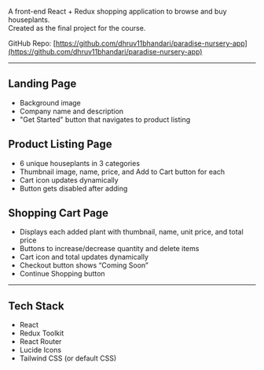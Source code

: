 A front-end React + Redux shopping application to browse and buy houseplants.  
Created as the final project for the course.

GitHub Repo: [https://github.com/dhruv11bhandari/paradise-nursery-app](https://github.com/dhruv11bhandari/paradise-nursery-app)

---

## Landing Page

- Background image
- Company name and description
- "Get Started" button that navigates to product listing

##  Product Listing Page

- 6 unique houseplants in 3 categories
- Thumbnail image, name, price, and Add to Cart button for each
- Cart icon updates dynamically
- Button gets disabled after adding

##  Shopping Cart Page

- Displays each added plant with thumbnail, name, unit price, and total price
- Buttons to increase/decrease quantity and delete items
- Cart icon and total updates dynamically
- Checkout button shows “Coming Soon”
- Continue Shopping button

---

##  Tech Stack

- React
- Redux Toolkit
- React Router
- Lucide Icons
- Tailwind CSS (or default CSS)

